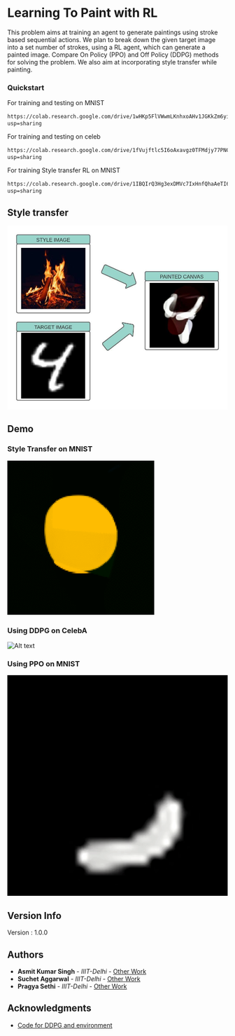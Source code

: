 # Learning To Paint with RL

This problem aims at training an agent to generate paintings using stroke based sequential actions. We plan to break down the given target image into a set number of strokes, using a RL agent, which can generate a painted image. Compare On Policy (PPO) and Off Policy (DDPG) methods for solving the problem. We also aim at incorporating style transfer while painting.

### Quickstart 

For training and testing on MNIST
```
https://colab.research.google.com/drive/1wHKp5FlVWwmLKnhxoAHv1JGKkZm6yiGN?usp=sharing
```
For training and testing on celeb
```
https://colab.research.google.com/drive/1fVujftlc5I6oAxavgz0TFMdjy77PNCbl?usp=sharing
```
For training Style transfer RL on MNIST
```
https://colab.research.google.com/drive/1IBQIrQ3Hg3exDMVc7IxHnfQhaAeTI6mK?usp=sharing
```
## Style transfer
![Alt text](https://github.com/asmitks/StylePaintingwithRL/blob/main/images/Blank%20diagram.jpeg?raw=true)
## Demo
### Style Transfer on MNIST
![Alt text](https://github.com/asmitks/StylePaintingwithRL/blob/main/images/ezgif-6-f82684ab87d4.gif?raw=true)
### Using DDPG on CelebA
![Alt text](https://github.com/asmitks/StylePaintingwithRL/blob/main/images/ezgif.com-gif-maker.gif?raw=true)

### Using PPO on MNIST
![Alt text](https://github.com/asmitks/StylePaintingwithRL/blob/main/images/ppo_3.gif?raw=true)

## Version Info

Version : 1.0.0

## Authors

* **Asmit Kumar Singh** - *IIIT-Delhi* - [Other Work](https://github.com/asmitks)
* **Suchet Aggarwal** - *IIIT-Delhi* - [Other Work](https://github.com/Suchet-Agg)
* **Pragya Sethi** - *IIIT-Delhi* - [Other Work](https://github.com/Pragya2804)

## Acknowledgments

* [Code for DDPG and environment](https://github.com/megvii-research/ICCV2019-LearningToPaint)
